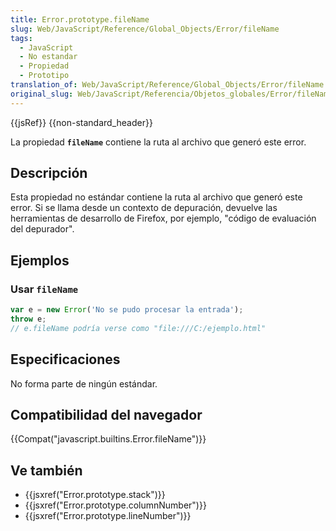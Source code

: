 ```yaml
---
title: Error.prototype.fileName
slug: Web/JavaScript/Reference/Global_Objects/Error/fileName
tags:
  - JavaScript
  - No estandar
  - Propiedad
  - Prototipo
translation_of: Web/JavaScript/Reference/Global_Objects/Error/fileName
original_slug: Web/JavaScript/Referencia/Objetos_globales/Error/fileName
---
```

{{jsRef}} {{non-standard_header}}

La propiedad **`fileName`** contiene la ruta al archivo que generó este error.

## Descripción

Esta propiedad no estándar contiene la ruta al archivo que generó este error. Si se llama desde un contexto de depuración, devuelve las herramientas de desarrollo de Firefox, por ejemplo, "código de evaluación del depurador".

## Ejemplos

### Usar `fileName`

```js
var e = new Error('No se pudo procesar la entrada');
throw e;
// e.fileName podría verse como "file:///C:/ejemplo.html"
```

## Especificaciones

No forma parte de ningún estándar.

## Compatibilidad del navegador

{{Compat("javascript.builtins.Error.fileName")}}

## Ve también

- {{jsxref("Error.prototype.stack")}}
- {{jsxref("Error.prototype.columnNumber")}}
- {{jsxref("Error.prototype.lineNumber")}}
